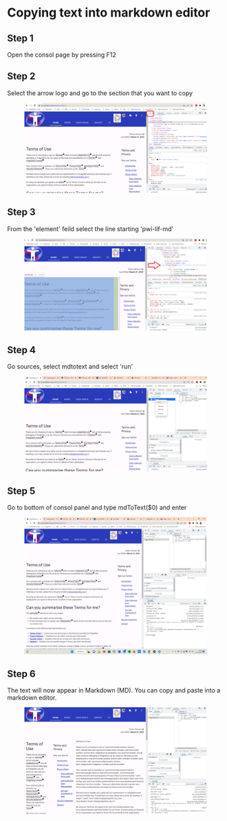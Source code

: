# Copying text into markdown editor

## Step 1

Open the consol page by pressing F12

## Step 2

Select the arrow logo and go to the section that you want to copy

<figure><img src="../.gitbook/assets/image (7) (1) (3).png" alt=""><figcaption></figcaption></figure>

## Step 3

From the 'element' feild select the line starting 'pwi-lif-md'

<figure><img src="../.gitbook/assets/image (18).png" alt=""><figcaption></figcaption></figure>

## Step 4

Go sources, select mdtotext and select 'run'

<figure><img src="../.gitbook/assets/image (5) (2).png" alt=""><figcaption></figcaption></figure>

## Step 5

Go to bottom of consol panel and type mdToText($0) and enter

<figure><img src="../.gitbook/assets/image (11) (2).png" alt=""><figcaption></figcaption></figure>

## Step 6

The text will now appear in Markdown (MD). You can copy and paste into a markdown editor.

<figure><img src="../.gitbook/assets/image (3) (2).png" alt=""><figcaption></figcaption></figure>
